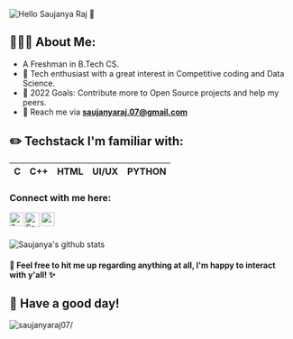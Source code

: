 




![Hello](https://user-images.githubusercontent.com/88873588/136410356-e0ba0c6f-5dd5-46d9-bed8-e022926a3f89.gif) Saujanya Raj 👋

## 👩🏻‍💻 About Me:

- A Freshman in B.Tech CS.
- 🔭 Tech enthusiast with a great interest in Competitive coding and Data Science.
- 🥅 2022 Goals: Contribute more to Open Source projects and help my peers.
- 📧 Reach me via **saujanyaraj.07@gmail.com**

## ✏️ Techstack I'm familiar with: 

C | C++ | HTML |UI/UX | PYTHON |
--|-----|------|------|--------|


### Connect with me here:  


<a href="https://www.linkedin.com/in/saujanyaraj07/">
    <img align="left" alt="Saujanyaraj07 | Linkedin" width="24px" src="https://github.com/TheDudeThatCode/TheDudeThatCode/blob/master/Assets/Linkedin.svg" />
  </a>
   <a href="https://twitter.com/Saujanyar07">
    <img align="left" alt="Saujanyar07 | Twitter" width="26px" src="https://github.com/TheDudeThatCode/TheDudeThatCode/blob/master/Assets/Twitter.svg" />
</a> 

  <a href="https://www.instagram.com/saujanyar.07/">
    <img align="left" alt="saujanyar.07 | Instagram" width="24px" src="https://github.com/TheDudeThatCode/TheDudeThatCode/blob/master/Assets/Instagram.svg" />
  </a>


<br>
<br/>

![Saujanya's github stats](https://github-readme-stats.vercel.app/api?username=saujanyaraj07&count_private=true&show_icons=true&theme=radical)
<h4 align="centre">💬 Feel free to hit me up regarding anything at all, I'm happy to interact with y'all! ✨</h4>

## :rainbow: Have a good day!

<p align="left"> <img src=https://komarev.com/ghpvc/?username=saujanyaraj07 alt=saujanyaraj07/></p>
